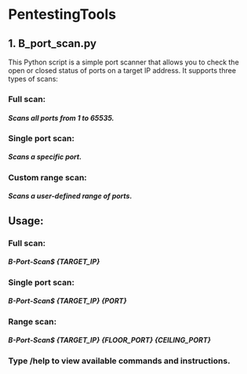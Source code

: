 # PentestingTools
## 1. B_port_scan.py
This Python script is a simple port scanner that allows you to check the open or closed status of ports on a target IP address. It supports three types of scans:

### Full scan: 
##### Scans all ports from 1 to 65535.

### Single port scan: 
##### Scans a specific port.

### Custom range scan: 
##### Scans a user-defined range of ports.

## Usage:
### Full scan: 
##### B-Port-Scan$ {TARGET_IP}

### Single port scan: 
##### B-Port-Scan$ {TARGET_IP} {PORT}

### Range scan: 
##### B-Port-Scan$ {TARGET_IP} {FLOOR_PORT} {CEILING_PORT}

### Type /help to view available commands and instructions.
